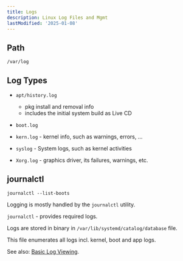 ```yaml
---
title: Logs
description: Linux Log Files and Mgmt
lastModified: '2025-01-08'
---
```


## Path

```/var/log```

## Log Types

- `apt/history.log`
	- pkg install and removal info
	- includes the initial system build as Live CD

- `boot.log`
- `kern.log` - kernel info, such as warnings, errors, ...

- `syslog` - System logs, such as kernel activities
- `Xorg.log` - graphics driver, its failures, warnings, etc.

## journalctl

```journalctl --list-boots```

Logging is mostly handled by the `journalctl` utility.

`journalctl` - provides required logs.

Logs are stored in binary in `/var/lib/systemd/catalog/database` file.

This file enumerates all logs incl. kernel, boot and app logs.


See also: [Basic Log Viewing](journalctl).

